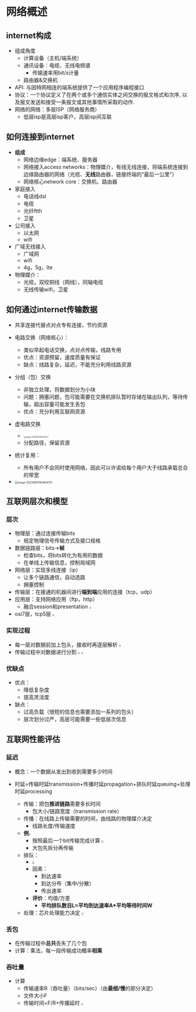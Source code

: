 # 网络概述

## internet构成

- 组成角度
  - 计算设备（主机/端系统）
  - 通讯设备：电缆、无线电频谱
    - 传输速率用bit/s计量
  - 路由器&交换机
- API: 与因特网相连的端系统提供了一个应用程序编程接口
- 协议：一个协议定义了在两个或多个通信实体之间交换的报文格式和次序, 以及报文发送和接受一条报文或其他事情所采取的动作.
- 网络的网络：多层ISP（网络服务商）
  - 低层isp是高层isp客户，高层isp间互联

## 如何连接到internet

- **组成**
  - 网络边缘edge：端系统、服务器
  - 网络接入access networks：物理媒介，有线无线连接，将端系统连接到边缘路由器的网络（光缆、**无线**路由器，链接终端的“最后一公里”）
  - 网络核心network core：交换机、路由器
- 家庭接入
  - 电话线dsl
  - 电缆
  - 光纤ftth
  - 卫星
- 公司接入
  - 以太网
  - wifi
- 广域无线接入
  - 广域网
  - wifi
  - 4g，5g，lte
- 物理媒介：
  - 光缆，双绞铜线（网线），同轴电缆
  - 无线传输wifi，卫星

## 如何通过internet传输数据

- 共享连接代替点对点专有连接，节约资源
- 电路交换（网络核心）：
  - 类似早起电话交换，点对点传输，线路专用
  - 优点：资源预留，速度质量有保证
  - 缺点：线路复杂，延迟，不能充分利用线路资源
- 分组（包）交换
  - 非独立处理，将数据划分为小块
  - 问题：拥塞问题，包可能需要在交换机排队暂时存储在输出队列，等待传输，超出容量可能发生丢包
  - 优点：充分利用互联网资源
- 虚电路交换
  - <img src="./images/image-20230605164200123.png" alt="image-20230605164200123" style="zoom:33%;" />
  - 分配路径，保留资源

- 统计复用：
  - 所有用户不会同时使用网络，因此可以许诺给每个用户大于线路承载总合的带宽
- <img src="./images/image-20230605163944751.png" alt="image-20230605163944751" style="zoom: 50%;" />

 ## 互联网层次和模型

 ### 层次

 - 物理层：通过连接传输bits
   - 规定物理信号传输方式及接口规格
- 数据链路层：bits->**帧**
  - 检查bits，将bits转化为有用的数据
  - 在单线上传输信息，控制局域网
- 网络层：实现多线连接（ip）
  - 让多个链路通信，自动选路
  - 拥塞控制
- 传输层：在接通的机器间进行**端到端**应用的连接（tcp，udp）
- 应用层：支持网络应用（ftp，http）
  - 融合session和presentation
    <img src="./images/16766026827584.jpg" style="zoom: 33%;" />
- osi7层，tcp5层
  <img src="./images/16766027641124.jpg" style="zoom: 33%;" />

### 实现过程

- 每一层对数据前加上包头，接收时再逐层解析
  <img src="./images/16766036384412.jpg" style="zoom:33%;" />
- 传输过程中对数据进行分割
  <img src="./images/16766037337824.jpg" style="zoom:33%;" />
  <img src="./images/16766039269968.jpg" style="zoom:33%;" />

### 优缺点

- 优点：
  - 降低复杂度
  - 提高灵活度
- 缺点：
  - 过高负载（很短的信息也需要添加一系列的包头）
  - 层次划分过严，高层可能需要一些低层次信息

## 互联网性能评估

### 延迟

- 概念：一个数据从发出到收到需要多少时间
  <img src="./images/16766044575612.jpg" style="zoom: 15%;" />

- 时延=传输时延transmission+传播时延propagation+排队时延queuing+处理时延processing
  - 传输：把包**推进链路**需要多长时间
    - 包大小/链路宽度（transmission rate）
  - 传播：在线路上传输需要的时间，由线路的物理媒介决定
    - 线路长度/传输速度
  - **例**<img src="./images/16766046615200.jpg" style="zoom:33%;" />
    - 按照最后一个bit传输完成计算
      <img src="./images/16766048394689.jpg" style="zoom:33%;" />
    - 大包先拆分再传输
  - 排队：
    - <img src="./images/16766049262745.jpg" style="zoom:33%;" />
    - 因素：
      - 到达速率
      - 到达分布（集中/分散）
      - 传出速率
    - **评价**：均值/方差
      - **平均排队数目L=平均到达速率A*平均等待时间W**
  - 处理：芯片处理能力决定
    <img src="./images/16766059303424.jpg" style="zoom:33%;" />

### 丢包

- 在传输过程中**总共**丢失了几个包
- 计算：乘法，每一段传输成功概率**相乘**

### 吞吐量

- 计算
  - 传输速率R（吞吐量）（bits/sec）（由**最细/慢**的部分决定）
  - 文件大小F
  - 传输时间=F/R+传播延时
    <img src="./images/16766063493652.jpg" style="zoom:33%;" />

